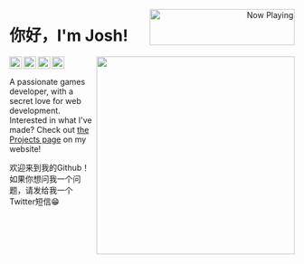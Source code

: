 <p align="right">
   <a href="https://now-playing-joshlmao.vercel.app/now-playing?open" target="notarget">
    <img src="https://now-playing-joshlmao.vercel.app/now-playing" width="256" height="64" alt="Now Playing" align="right"></img>
  </a>
</p>

<p align="center">
  <h1>你好，I'm Josh!</h1>
</p>

<img align='right' width="350" src="https://github-readme-stats.vercel.app/api?username=joshlmao&show_icons=true&theme=tokyonight">

<!--
Image icons are sourced from https://simpleicons.org/
-->
<a href="https://twitter.com/joshlmao">
  <img align="left" alt="Josh's Twitter" width="22px" src="https://cdn.jsdelivr.net/npm/simple-icons@v3/icons/twitter.svg" />
</a>
<a href="https://www.linkedin.com/in/joshshepherd-/">
  <img align="left" alt="Josh's LinkedIn" width="22px" src="https://cdn.jsdelivr.net/npm/simple-icons@v3/icons/linkedin.svg" />
</a>
<a href="https://github.com/joshlmao">
  <img align="left" alt="Josh's Github" width="22px" src="https://cdn.jsdelivr.net/npm/simple-icons@v3/icons/github.svg" />
</a>
<a href="https://reddit.com/u/joshlmao">
   <img align "left" alt="Josh's Reddit account" width="22px" src="https://cdn.jsdelivr.net/npm/simple-icons@v3/icons/reddit.svg" />
</a>
<br/>

A passionate games developer, with a secret love for web development. Interested in what I've made? Check out [the Projects page](https://joshlmao.com/#/projects) on my website!

欢迎来到我的Github！如果你想问我一个问题，请发给我一个Twitter短信😁

<!--
**JoshLmao/JoshLmao** is a ✨ _special_ ✨ repository because its `README.md` (this file) appears on your GitHub profile.

Here are some ideas to get you started:

- 🔭 I’m currently working on ...
- 🌱 I’m currently learning ...
- 👯 I’m looking to collaborate on ...
- 🤔 I’m looking for help with ...
- 💬 Ask me about ...
- 📫 How to reach me: ...
- 😄 Pronouns: ...
- ⚡ Fun fact: ...
-->
